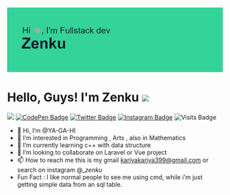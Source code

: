 [![Header](https://github.com/YA-GA-HI/YA-GA-HI/blob/main/header.png "Header")](https://some-url.dev/)

# Hello, Guys! I'm Zenku <img src="https://raw.githubusercontent.com/MartinHeinz/MartinHeinz/master/wave.gif" width="30px">

![](https://komarev.com/ghpvc/?username=Ya-GA-HI&color=2bbc8a)
[![CodePen Badge](https://img.shields.io/badge/CodePen-Profile-informational?style=flat&logo=codepen&logoColor=2bbc8a&color=black)](https://codepen.io/zenku)
[![Twitter Badge](https://img.shields.io/badge/Twitter-Profile-informational?style=flat&logo=Twitter&logoColor=2bbc8a&color=black)](https://twitter.com/KariyaKariya8)
[![Instagram Badge](https://img.shields.io/badge/Instagram-Profile-informational?style=flat&logo=Instagram&logoColor=2bbc8a&color=black)](https://www.instagram.com/_zenku__/)
![Visits Badge](https://img.shields.io/github/followers/YA-GA-HI?logoColor=black&style=social&color=black)

- 👋 Hi, I’m @YA-GA-HI
- 👀 I’m interested in Programming , Arts , also in Mathematics
- 🌱 I’m currently learning c++ with data structure
- 💞️ I’m looking to collaborate on Laravel or Vue project
- 📫 How to reach me this is my gmail kariyakariya399@gmail.com or search on instagram @__zenku_
- Fun Fact : I like normal people to see me using cmd, while i'm just getting simple data from an sql table.
<!---
YA-GA-HI/YA-GA-HI is a ✨ special ✨ repository because its `README.md` (this file) appears on your GitHub profile.
You can click the Preview link to take a look at your changes.
--->

